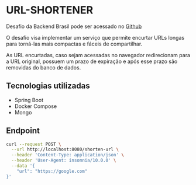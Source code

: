 # URL-SHORTENER

Desafio da Backend Brasil pode ser acessado no [Github](https://github.com/backend-br/desafios/blob/master/url-shortener/PROBLEM.md)

O desafio visa implementar um serviço que permite encurtar URLs longas para torná-las mais compactas e fáceis de compartilhar.

As URL encurtadas, caso sejam acessadas no navegador redirecionam para a URL original, possuem um prazo de expiração e após esse prazo são removidas do banco de dados. 

## Tecnologias utilizadas
- Spring Boot
- Docker Compose
- Mongo

## Endpoint
```bash
curl --request POST \
  --url http://localhost:8080/shorten-url \
  --header 'Content-Type: application/json' \
  --header 'User-Agent: insomnia/10.0.0' \
  --data '{
	"url": "https://google.com"
}'
```